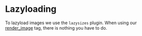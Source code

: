 # Lazyloading

To lazyload images we use the `lazysizes` plugin. When using our [render_image](../templates/image.md) tag, there is nothing you have to do.
